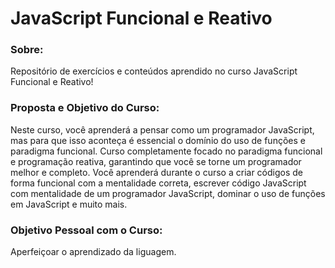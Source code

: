 # JavaScript Funcional e Reativo

### Sobre:

Repositório de exercícios e conteúdos aprendido no curso JavaScript Funcional e Reativo!

### Proposta e Objetivo do Curso:

Neste curso, você aprenderá a pensar como um programador JavaScript, mas para que isso aconteça
é essencial o domínio do uso de funções e paradigma funcional. Curso completamente focado no 
paradigma funcional e programação reativa, garantindo que você se torne um programador melhor
e completo. Você aprenderá durante o curso a criar códigos de forma funcional com a mentalidade correta,
escrever código JavaScript com mentalidade de um programador JavaScript, dominar o uso de funções em 
JavaScript e muito mais.

### Objetivo Pessoal com o Curso:

Aperfeiçoar o aprendizado da liguagem.
